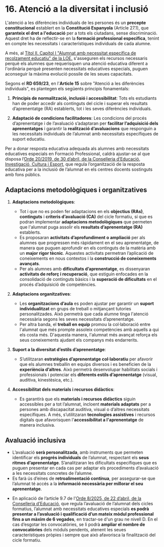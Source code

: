 
# 16. Atenció a la diversitat i inclusió

<!--
L'atenció a les diferències individuals de les persones és un precepte constitucional que ha de tindre reflex en els centres educatius. 

Constitució Espanyola. Article 27. 1. Tots tenen el dret a l'educació. 
[...] 

Com a equips docents i tenint en compte l'increment de matrícula d'alumnat amb necessitats específiques de suport educatiu en cicles formatius, és necessari assegurar les adaptacions organitzatives, d'accés, curriculars i metodològiques que responguen a  les característiques i les necessitats de cada individu. 

El Sistema de Formació Professional ha d'adaptar-se a estos mandats i els centres han  de determinar a través del PAC i dels diferents PCCF la manera com els equips docents  concretaran la inclusió de l'alumnat amb necessitats.  

RD 659/23. Article 15. Atenció a les diferències individuals 
1. L'atenció diferenciada que requerisquen determinades persones es regix per: a) Els principis de normalització, inclusió i accessibilitat. b) L'adaptació de condicions facilitadores de l'adquisició dels aprenentatges i de les avaluacions a les necessitats de suport formatiu. 

-->

L'atenció a les diferències individuals de les persones és un **precepte constitucional** establert en la **Constitució Espanyola** (Article 27.1), que **garanteix el dret a l'educació** per a tots els ciutadans, sense discriminació. Aquest dret ha de reflectir-se en la **formació professional específica**, tenint en compte les necessitats i característiques individuals de cada alumne. 

A més, al [Títol II. Capítol I "Alumnat amb necessitat específica de recolzament educatiu" de la LOE.](https://www.boe.es/buscar/act.php?id=BOE-A-2006-7899) s'asseguren els recursos necessaris perquè els alumnes que requerisquen una atenció educativa diferent a l'ordinària perquè presenten necessitats educatives especials, puguen aconseguir la màxima evolució possile de les seues capacitats.

Segons el **RD 659/23**, en l'**Article 15** sobre "Atenció a les diferències individuals", es plantegen els següents principis fonamentals:

1. **Principis de normalització, inclusió i accessibilitat**: Tots els estudiants han de poder accedir als continguts del cicle i superar els resultats d’aprenentatge (RA) establerts, tot i les seves diferències individuals.

2. **Adaptació de condicions facilitadores**: Les condicions del procés d’aprenentatge i de l’avaluació s’adaptaran per **facilitar l’adquisició dels aprenentatges** i garantir la **realització d’avaluacions** que responguin a les necessitats individuals de l’alumnat amb necessitats específiques de suport educatiu.

<!-- 
De les instruccions d'inici de curs...
-->

Per a donar resposta educativa adequada als alumnes amb necessitats educatives especials en Formació Professional, caldrà ajustar-se al que disposa l’[Orde 20/2019, de 30 d’abril, de la Conselleria d’Educació, Investigació, Cultura i Esport](https://dogv.gva.es/datos/2025/07/21/pdf/2025_28562_va.pdf), que regula l’organització de la resposta educativa per a la inclusió de l’alumnat en els centres docents sostinguts amb fons públics.

## **Adaptacions metodològiques i organitzatives**

1. **Adaptacions metodològiques**:

      * Tot i que no es poden fer adaptacions en els **objectius (RAs)**, **continguts** i **criteris d’avaluació (CA)** del cicle formatiu, sí que es podran implementar **adaptacions metodològiques** que permeten que l'alumnat puga assolir els **resultats d’aprenentatge (RA)** establerts.
      * Es proposaran **activitats d’aprofundiment o ampliació** per als alumnes que progressen més ràpidament en el seu aprenentatge, de manera que puguen aprofundir en els continguts de la matèria amb un **major rigor tècnic**. Aquestes activitats permetran l’aplicació de coneixements en nous contextos i la **construcció de coneixements avançats**.
      * Per als alumnes amb **dificultats d’aprenentatge**, es dissenyaran **activitats de reforç i recuperació**, que estiguin enfocades en la consolidació de continguts bàsics i la **superació de dificultats** en el procés d’adquisició de competències.

2. **Adaptacions organitzatives**:

      * Les **organitzacions d’aula** es poden ajustar per garantir un **suport individualitzat** en grups de treball o mitjançant tutories personalitzades. Això permetrà que cada alumne tinga l'atenció necessària segons les seves necessitats d’aprenentatge.
      * Per altra banda, el **treball en equip** promou la col·laboració entre l'alumnat que més prompte assoleix competències amb aquells a qui els costa més. D'aquesta manera, l'alumnat més avançat reforça els seus coneixements ajudant els companys més endarrerits.

3. **Suport a la diversitat d’estils d’aprenentatge**:

      * S’utilitzaran **estratègies d’aprenentatge col·laboratiu** per afavorir que els alumnes treballin en equips diversos i es beneficien de la **experiència d’altres**. Això permetrà desenvolupar habilitats socials i professionals i potenciar els **diferents estils d’aprenentatge** (visual, auditiva, kinestèsica, etc.).

4. **Accessibilitat dels materials i recursos didàctics**:

      * Es garantirà que els **materials i recursos didàctics** siguin accessibles per a tot l’alumnat, incloent **materials adaptats** per a persones amb discapacitat auditiva, visual o d’altres necessitats específiques. A més, s’utilitzaran **tecnologies assistives** i recursos digitals que afavorisquen l'**accessibilitat a l'aprenentatge** de manera inclusiva.

## **Avaluació inclusiva**

* L’avaluació **serà personalitzada**, amb instruments que permeten identificar els **progrés individuals** de l’alumnat, respectant els **seus ritmes d’aprenentatge**. S’analitzaran les dificultats específiques que es puguen presentar en cada cas per adaptar els procediments d’avaluació a les necessitats concretes de l’alumne.
* Es farà ús d’eines de **retroalimentació contínua**, per assegurar-se que l’alumnat té accés a la **informació necessària per millorar el seu aprenentatge**.

<!-- De les instruccins d'inici de curs -->

* En aplicació de l’article 9.7 de l'[Orde 8/2025, de 22 d’abril, de la Conselleria d’Educació](https://dogv.gva.es/datos/2025/04/30/pdf/2025_13083_es.pdf), que regula l’avaluació de l’alumnat dels cicles formatius, l’alumnat amb necessitats educatives  especials **es podrà presentar a l’avaluació i qualificació d’un mateix mòdul professional fins a un màxim de 6 vegades**, en tractar-se d'un grau ne nivell D. En el cas d’esgotar les convocatòries, se li podrà **ampliar el nombre de convocatòries** dels mòduls pendents, atenent les seues característiques pròpies i sempre que això afavorisca la finalització del cicle formatiu.

